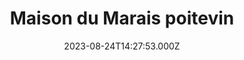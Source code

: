 ---
date: 2023-08-24T14:27:53.000Z
title: Maison du Marais poitevin
latitude: 46.32091100775448
longitude: -0.5873185973523988
category: checkin
---